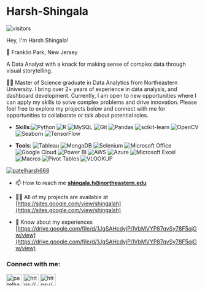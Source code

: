 # Harsh-Shingala
![visitors](https://visitor-badge.laobi.icu/badge?page_id=harsh15061999.visitor-badge)

Hey, I'm Harsh Shingala!

📍 Franklin Park, New Jersey

A Data Analyst with a knack for making sense of complex data through visual storytelling.

👨‍💻 Master of Science graduate in Data Analytics  from Northeastern University. I bring over 2+ years of experience in data analysis, and dashboard development. Currently, I am open to new opportunities where I can apply my skills to solve complex problems and drive innovation. Please feel free to explore my projects below and connect with me for opportunities to collaborate or talk about potential roles.

- **Skills**:![Python](https://img.shields.io/badge/Python-3776AB?style=flat&logo=python&logoColor=white)
             ![R](https://img.shields.io/badge/R-276DC3?style=flat&logo=r&logoColor=white)
             ![MySQL](https://img.shields.io/badge/MySQL-4479A1?style=flat&logo=mysql&logoColor=white) 
              ![Git](https://img.shields.io/badge/Git-F05032?style=flat&logo=git&logoColor=white) 
              ![Pandas](https://img.shields.io/badge/Pandas-150458?style=flat&logo=pandas&logoColor=white) 
              ![scikit-learn](https://img.shields.io/badge/scikit--learn-F7931E?style=flat&logo=scikit-learn&logoColor=white) 
              ![OpenCV](https://img.shields.io/badge/OpenCV-5C3EE8?style=flat&logo=opencv&logoColor=white) 
              ![Seaborn](https://img.shields.io/badge/Seaborn-4DB6AC?style=flat&logoColor=white) 
              ![TensorFlow](https://img.shields.io/badge/TensorFlow-FF6F00?style=flat&logo=tensorflow&logoColor=white) 

- **Tools**: ![Tableau](https://img.shields.io/badge/Tableau-E97627?style=flat&logo=Tableau&logoColor=white)
  ![MongoDB](https://img.shields.io/badge/MongoDB-47A248?style=flat&logo=mongodb&logoColor=white) 
  ![Selenium](https://img.shields.io/badge/Selenium-43B02A?style=flat&logo=selenium&logoColor=white) 
  ![Microsoft Office](https://img.shields.io/badge/Microsoft_Office-D83B01?style=flat&logo=microsoft-office&logoColor=white) 
  ![Google Cloud](https://img.shields.io/badge/Google_Cloud-4285F4?style=flat&logo=google-cloud&logoColor=white) 
  ![Power BI](https://img.shields.io/badge/Power_BI-F2C811?style=flat&logo=power-bi&logoColor=white) 
  ![AWS](https://img.shields.io/badge/AWS-232F3E?style=flat&logo=amazon-aws&logoColor=white) 
  ![Azure](https://img.shields.io/badge/Azure-0078D4?style=flat&logo=microsoft-azure&logoColor=white)
  ![Microsoft Excel](https://img.shields.io/badge/Microsoft_Excel-217346?style=flat&logo=microsoft-excel&logoColor=white) 
  ![Macros](https://img.shields.io/badge/Macros-217346?style=flat&logo=microsoft-excel&logoColor=white)
  ![Pivot Tables](https://img.shields.io/badge/Pivot_Tables-217346?style=flat&logo=microsoft-excel&logoColor=white) 
  ![VLOOKUP](https://img.shields.io/badge/VLOOKUP-217346?style=flat&logo=microsoft-excel&logoColor=white)

<p align="left"> <a href="https://twitter.com/patelharsh668" target="blank"><img src="https://img.shields.io/twitter/follow/patelharsh668?logo=twitter&style=for-the-badge" alt="patelharsh668" /></a> </p>

- 📫 How to reach me **shingala.h@northeastern.edu**

- 👨‍💻 All of my projects are available at [https://sites.google.com/view/shingalah](https://sites.google.com/view/shingalah)


- 📄 Know about my experiences [https://drive.google.com/file/d/1JgSAHcdyjPi1VbMVYP87qvSy78F5ojGw/view](https://drive.google.com/file/d/1JgSAHcdyjPi1VbMVYP87qvSy78F5ojGw/view)

<h3 align="left">Connect with me:</h3>
<p align="left">
<a href="https://twitter.com/patelharsh668" target="blank"><img align="center" src="https://raw.githubusercontent.com/rahuldkjain/github-profile-readme-generator/master/src/images/icons/Social/twitter.svg" alt="patelharsh668" height="30" width="40" /></a>
<a href="https://www.linkedin.com/in/harsh-shingala-/" target="blank"><img align="center" src="https://raw.githubusercontent.com/rahuldkjain/github-profile-readme-generator/master/src/images/icons/Social/linked-in-alt.svg" alt="https://www.linkedin.com/in/harsh-shingala-/" height="30" width="40" /></a>
<a href="https://sites.google.com/view/shingalah" target="blank"><img align="center" src="https://raw.githubusercontent.com/rahuldkjain/github-profile-readme-generator/master/src/images/icons/Social/geeks-for-geeks.svg" alt="https://sites.google.com/view/shingalah" height="30" width="40" /></a>
</p>


